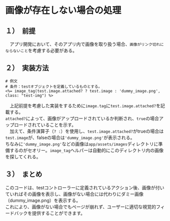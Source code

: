 # 画像が存在しない場合の処理
## １）　前提
　アプリ開発において、そのアプリ内で画像を取り扱う場合、`画像がリンク切れにならないこと`を考慮する必要がある。
## ２）　実装方法
```例文
# 例文
# 条件：testオブジェクトを定義しているものとする。
<%= image_tag(test.image.attached? ? test.image : 'dummy_image.png', class: "test-img") %>
```
　上記前提を考慮した実装をするために`image.tag`に`test.image.attached?`を記載する。<br>
 `attached?`によって、画像がアップロードされているか判断され、`true`の場合アップロードされていることを示す。<br>
 　加えて、条件演算子（`? :`）を使用し、`test.image.attached?`がtrueの場合は`test.image`が、falseの場合は`'dummy_image.png'`が表示される。<br>
 ちなみに`'dummy_image.png'`などの画像は`app/assets/images`ディレクトリに準備するのがセオリー。`image_tag`ヘルパーは自動的にこのディレクトリ内の画像を探してくれる。
 ## ３）　まとめ
 このコードは、testコントローラーに定義されているアクション後、画像が付いていればその画像を表示し、画像がない場合には代わりにダミー画像（dummy_image.png）を表示する。<br>
 これにより、画像がない場合でもページが崩れず、ユーザーに適切な視覚的フィードバックを提供することができます。
